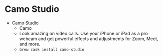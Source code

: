 # Camo Studio
- [Camo Studio](https://reincubate.com/camo/)
  -  Camo
  - Look amazing on video calls. Use your iPhone or iPad as a pro webcam and get powerful effects and adjustments for Zoom, Meet, and more.
  - `brew cask install camo-studio`

